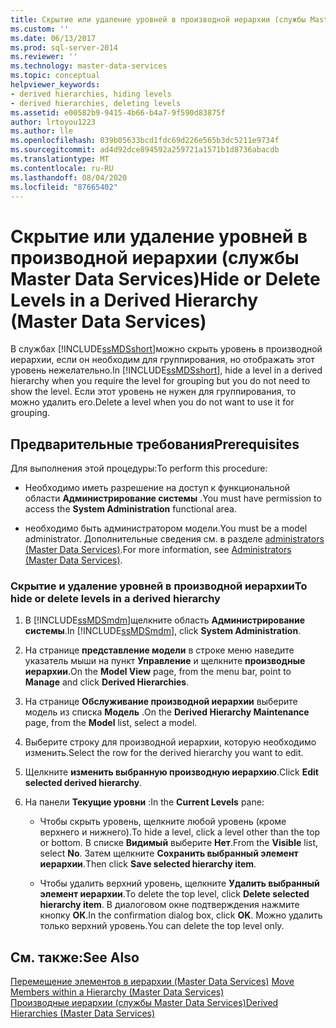 ```yaml
---
title: Скрытие или удаление уровней в производной иерархии (службы Master Data Services) | Документы Майкрософт
ms.custom: ''
ms.date: 06/13/2017
ms.prod: sql-server-2014
ms.reviewer: ''
ms.technology: master-data-services
ms.topic: conceptual
helpviewer_keywords:
- derived hierarchies, hiding levels
- derived hierarchies, deleting levels
ms.assetid: e00582b9-9415-4b66-b4a7-9f590d83875f
author: lrtoyou1223
ms.author: lle
ms.openlocfilehash: 039b05633bcd1fdc69d226e565b3dc5211e9734f
ms.sourcegitcommit: ad4d92dce894592a259721a1571b1d8736abacdb
ms.translationtype: MT
ms.contentlocale: ru-RU
ms.lasthandoff: 08/04/2020
ms.locfileid: "87665402"
---
```

# <a name="hide-or-delete-levels-in-a-derived-hierarchy-master-data-services"></a><span data-ttu-id="15d8e-102">Скрытие или удаление уровней в производной иерархии (службы Master Data Services)</span><span class="sxs-lookup"><span data-stu-id="15d8e-102">Hide or Delete Levels in a Derived Hierarchy (Master Data Services)</span></span>
  <span data-ttu-id="15d8e-103">В службах [!INCLUDE[ssMDSshort](../includes/ssmdsshort-md.md)]можно скрыть уровень в производной иерархии, если он необходим для группирования, но отображать этот уровень нежелательно.</span><span class="sxs-lookup"><span data-stu-id="15d8e-103">In [!INCLUDE[ssMDSshort](../includes/ssmdsshort-md.md)], hide a level in a derived hierarchy when you require the level for grouping but you do not need to show the level.</span></span> <span data-ttu-id="15d8e-104">Если этот уровень не нужен для группирования, то можно удалить его.</span><span class="sxs-lookup"><span data-stu-id="15d8e-104">Delete a level when you do not want to use it for grouping.</span></span>  
  
## <a name="prerequisites"></a><span data-ttu-id="15d8e-105">Предварительные требования</span><span class="sxs-lookup"><span data-stu-id="15d8e-105">Prerequisites</span></span>  
 <span data-ttu-id="15d8e-106">Для выполнения этой процедуры:</span><span class="sxs-lookup"><span data-stu-id="15d8e-106">To perform this procedure:</span></span>  
  
-   <span data-ttu-id="15d8e-107">Необходимо иметь разрешение на доступ к функциональной области **Администрирование системы** .</span><span class="sxs-lookup"><span data-stu-id="15d8e-107">You must have permission to access the **System Administration** functional area.</span></span>  
  
-   <span data-ttu-id="15d8e-108">необходимо быть администратором модели.</span><span class="sxs-lookup"><span data-stu-id="15d8e-108">You must be a model administrator.</span></span> <span data-ttu-id="15d8e-109">Дополнительные сведения см. в разделе [administrators &#40;Master Data Services&#41;](administrators-master-data-services.md).</span><span class="sxs-lookup"><span data-stu-id="15d8e-109">For more information, see [Administrators &#40;Master Data Services&#41;](administrators-master-data-services.md).</span></span>  
  
### <a name="to-hide-or-delete-levels-in-a-derived-hierarchy"></a><span data-ttu-id="15d8e-110">Скрытие и удаление уровней в производной иерархии</span><span class="sxs-lookup"><span data-stu-id="15d8e-110">To hide or delete levels in a derived hierarchy</span></span>  
  
1.  <span data-ttu-id="15d8e-111">В [!INCLUDE[ssMDSmdm](../includes/ssmdsmdm-md.md)]щелкните область **Администрирование системы**.</span><span class="sxs-lookup"><span data-stu-id="15d8e-111">In [!INCLUDE[ssMDSmdm](../includes/ssmdsmdm-md.md)], click **System Administration**.</span></span>  
  
2.  <span data-ttu-id="15d8e-112">На странице **представление модели** в строке меню наведите указатель мыши на пункт **Управление** и щелкните **производные иерархии**.</span><span class="sxs-lookup"><span data-stu-id="15d8e-112">On the **Model View** page, from the menu bar, point to **Manage** and click **Derived Hierarchies**.</span></span>  
  
3.  <span data-ttu-id="15d8e-113">На странице **Обслуживание производной иерархии** выберите модель из списка **Модель** .</span><span class="sxs-lookup"><span data-stu-id="15d8e-113">On the **Derived Hierarchy Maintenance** page, from the **Model** list, select a model.</span></span>  
  
4.  <span data-ttu-id="15d8e-114">Выберите строку для производной иерархии, которую необходимо изменить.</span><span class="sxs-lookup"><span data-stu-id="15d8e-114">Select the row for the derived hierarchy you want to edit.</span></span>  
  
5.  <span data-ttu-id="15d8e-115">Щелкните **изменить выбранную производную иерархию**.</span><span class="sxs-lookup"><span data-stu-id="15d8e-115">Click **Edit selected derived hierarchy**.</span></span>  
  
6.  <span data-ttu-id="15d8e-116">На панели **Текущие уровни** :</span><span class="sxs-lookup"><span data-stu-id="15d8e-116">In the **Current Levels** pane:</span></span>  
  
    -   <span data-ttu-id="15d8e-117">Чтобы скрыть уровень, щелкните любой уровень (кроме верхнего и нижнего).</span><span class="sxs-lookup"><span data-stu-id="15d8e-117">To hide a level, click a level other than the top or bottom.</span></span> <span data-ttu-id="15d8e-118">В списке **Видимый** выберите **Нет**.</span><span class="sxs-lookup"><span data-stu-id="15d8e-118">From the **Visible** list, select **No**.</span></span> <span data-ttu-id="15d8e-119">Затем щелкните **Сохранить выбранный элемент иерархии**.</span><span class="sxs-lookup"><span data-stu-id="15d8e-119">Then click **Save selected hierarchy item**.</span></span>  
  
    -   <span data-ttu-id="15d8e-120">Чтобы удалить верхний уровень, щелкните **Удалить выбранный элемент иерархии**.</span><span class="sxs-lookup"><span data-stu-id="15d8e-120">To delete the top level, click **Delete selected hierarchy item**.</span></span> <span data-ttu-id="15d8e-121">В диалоговом окне подтверждения нажмите кнопку **ОК**.</span><span class="sxs-lookup"><span data-stu-id="15d8e-121">In the confirmation dialog box, click **OK**.</span></span> <span data-ttu-id="15d8e-122">Можно удалить только верхний уровень.</span><span class="sxs-lookup"><span data-stu-id="15d8e-122">You can delete the top level only.</span></span>  
  
## <a name="see-also"></a><span data-ttu-id="15d8e-123">См. также:</span><span class="sxs-lookup"><span data-stu-id="15d8e-123">See Also</span></span>  
 <span data-ttu-id="15d8e-124">[Перемещение элементов в иерархии &#40;Master Data Services&#41;](../../2014/master-data-services/move-members-within-a-hierarchy-master-data-services.md) </span><span class="sxs-lookup"><span data-stu-id="15d8e-124">[Move Members within a Hierarchy &#40;Master Data Services&#41;](../../2014/master-data-services/move-members-within-a-hierarchy-master-data-services.md) </span></span>  
 [<span data-ttu-id="15d8e-125">Производные иерархии (службы Master Data Services)</span><span class="sxs-lookup"><span data-stu-id="15d8e-125">Derived Hierarchies &#40;Master Data Services&#41;</span></span>](../../2014/master-data-services/derived-hierarchies-master-data-services.md)  
  
  
